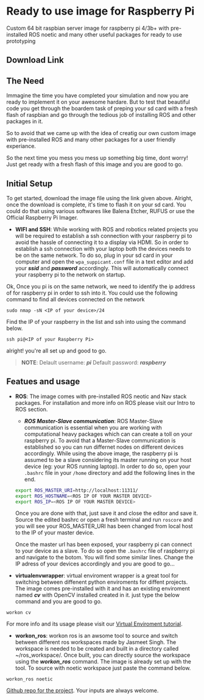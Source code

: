 # Ready to use image for Raspberry Pi

Custom 64 bit raspbian server image for raspberry pi 4/3b+ with pre-installed ROS noetic and many other useful packages for ready to use prototyping 

## Download Link


## The Need

Immagine the time you have completed your simulation and now you are ready to implement it on your awesome hardare. But to test that beautiful code you get through the boardem task of preping your sd card with a fresh flash of raspbian and go through the tedious job of installing ROS and other packages in it. 

So to avoid that we came up with the idea of creatig our own custom image with pre-installed ROS and many other packages for a user friendly experiance.

So the next time you mess you mess up something big time, dont worry! Just get ready with a fresh flash of this image and you are good to go.

## Initial Setup

To get started, download the image file using the link given above. 
Alright, once the download is complete, it's time to flash it on your sd card. You could do that using various softwares like Balena Etcher, RUFUS or use the Official Raspberry Pi Imager.

- **WIFI and SSH**: While working with ROS and robotics related projects you will be required to establish a ssh connection with your raspberry pi to avoid the hassle of connecting it to a display via HDMI. 
So in order to establish a ssh connection with your laptop both the devices needs to be on the same network.
To do so, plug in your sd card in your computer and open the `wpa_suppicant.conf` file in a text editor and add your ***ssid*** and ***password*** accordingly. This will automatically connect your raspberry pi to the network on startup.

Ok, Once you pi is on the same network, we need to identify the ip address of for raspberry pi in order to ssh into it. You could use the following command to find all devices connected on the network

```shell
sudo nmap -sN <IP of your device>/24
```
Find the IP of your raspberry in the list and ssh into using the command below.

```shell
ssh pi@<IP of your Raspberry Pi>
```
alright! you're all set up and good to go.

> **NOTE**: Delault username: ***pi***
>           Default password: ***raspberry***

## Featues and usage

- **ROS**: The image comes with pre-installed ROS neotic and Nav stack packages. For installation and more info on ROS please visit our Intro to ROS section.
    - ***ROS Master-Slave communication***: ROS Master-Slave communication is essential when you are working with computational heavy packages which can can create a toll on your raspberry pi. To avoid that a Master-Slave communication is established so you can run differnet nodes on different devices accordingly. While using the above image, the raspberry pi is assumed to be a slave considering its master running on your host device (eg: your ROS running laptop). 
    In order to do so, open your `.bashrc` file in your `/home` directory and add the following lines in the end.

    ```bash
    export ROS_MASTER_URI=http://localhost:11311/
    export ROS_HOSTNAME=<ROS IP OF YOUR MASTER DEVICE>
    export ROS_IP=<ROS IP OF YOUR MASTER DEVICE>
    ```

    Once you are done with that, just save it and close the editor and save it. Source the edited bashrc or open a fresh terminal and run `roscore` and you will see your ROS_MASTER_URI has been changed from local host to the IP of your master device. 

    Once the master url has been exposed, your raspberry pi can connect to your device as a slave. To do so open the `.bashrc` file of raspberry pi and navigate to the botom.
    You will find some similar lines. Change the IP adress of your devices accordingly and you are good to go...

- **virtualenvwrapper**: virtual enviroment wrapper is a great tool for switching between diffenent python enviroments for diffent projects. The image comes pre-installed with it and has an existing enviroment named ***cv*** with OpenCV installed created in it. just type the below command and you are good to go.

```shell
workon cv
```

For more info and its usage please visit our [Virtual Enviroment tutorial](./virtualenv.md).

- **workon_ros**: workon ros is an awsome tool to source and switch between different ros workspaces made by Jasmeet Singh. The workspace is needed to be created and built in a directory called ~/ros_workspace/. Once built, you can directly source the workspace using the ***workon_ros*** command. The image is already set up with the tool.
To source with noetic workspace just paste the command below.

```shell
workon_ros noetic
```
[Github repo for the project](https://github.com/jasmeet0915/workon_ros). Your inputs are always welcome.
